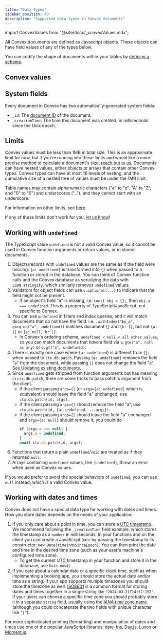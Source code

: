 ```yaml
---
title: "Data Types"
sidebar_position: 40
description: "Supported data types in Convex documents"
---
```


import ConvexValues from "@site/docs/\_convexValues.mdx";

All Convex documents are defined as Javascript objects. These objects can have
field values of any of the types below.

You can codify the shape of documents within your tables by
[defining a schema](/database/schemas.mdx).

## Convex values

<ConvexValues />

## System fields

Every document in Convex has two automatically-generated system fields:

- `_id`: The [document ID](/database/document-ids.mdx) of the document.
- `_creationTime`: The time this document was created, in milliseconds since the
  Unix epoch.

## Limits

Convex values must be less than 1MB in total size. This is an approximate limit
for now, but if you're running into these limits and would like a more precise
method to calculate a document's size,
[reach out to us](https://convex.dev/community). Documents can have nested
values, either objects or arrays that contain other Convex types. Convex types
can have at most 16 levels of nesting, and the cumulative size of a nested tree
of values must be under the 1MB limit.

Table names may contain alphanumeric characters ("a" to "z", "A" to "Z", and "0"
to "9") and underscores ("\_"), and they cannot start with an underscore.

For information on other limits, see [here](/production/state/limits.mdx).

If any of these limits don't work for you,
[let us know](https://convex.dev/community)!

## Working with `undefined`

The TypeScript value `undefined` is not a valid Convex value, so it cannot be
used in Convex function arguments or return values, or in stored documents.

1. Objects/records with `undefined` values are the same as if the field were
   missing: `{a: undefined}` is transformed into `{}` when passed to a function
   or stored in the database. You can think of Convex function calls and the
   Convex database as serializing the data with `JSON.stringify`, which
   similarly removes `undefined` values.
2. Validators for object fields can use `v.optional(...)` to indicate that the
   field might not be present.
   - If an object's field "a" is missing, i.e. `const obj = {};`, then
     `obj.a === undefined`. This is a property of TypeScript/JavaScript, not
     specific to Convex.
3. You can use `undefined` in filters and index queries, and it will match
   documents that do not have the field. i.e.
   `.withIndex("by_a", q=>q.eq("a", undefined))` matches document `{}` and
   `{b: 1}`, but not `{a: 1}` or `{a: null, b: 1}`.
   - In Convex's ordering scheme, `undefined < null < all other values`, so you
     can match documents that _have_ a field via `q.gte("a", null as any)` or
     `q.gt("a", undefined)`.
4. There is exactly one case where `{a: undefined}` is different from `{}`: when
   passed to `ctx.db.patch`. Passing `{a: undefined}` removes the field "a" from
   the document, while passing `{}` does not change the field "a". See
   [Updating existing documents](/database/writing-data.mdx#updating-existing-documents).
5. Since `undefined` gets stripped from function arguments but has meaning in
   `ctx.db.patch`, there are some tricks to pass patch's argument from the
   client.
   - If the client passing `args={}` (or `args={a: undefined}` which is
     equivalent) should leave the field "a" unchanged, use
     `ctx.db.patch(id, args)`.
   - If the client passing `args={}` should remove the field "a", use
     `ctx.db.patch(id, {a: undefined, ...args})`.
   - If the client passing `args={}` should leave the field "a" unchanged and
     `args={a: null}` should remove it, you could do
     ```ts
     if (args.a === null) {
       args.a = undefined;
     }
     await ctx.db.patch(id, args);
     ```
6. Functions that return a plain `undefined`/`void` are treated as if they
   returned `null`.
7. Arrays containing `undefined` values, like `[undefined]`, throw an error when
   used as Convex values.

If you would prefer to avoid the special behaviors of `undefined`, you can use
`null` instead, which _is_ a valid Convex value.

## Working with dates and times

Convex does not have a special data type for working with dates and times. How
you store dates depends on the needs of your application:

1. If you only care about a point in time, you can store a
   [UTC timestamp](https://en.wikipedia.org/wiki/Unix_time). We recommend
   following the `_creationTime` field example, which stores the timestamp as a
   `number` in milliseconds. In your functions and on the client you can create
   a JavaScript `Date` by passing the timestamp to its constructor:
   `new Date(timeInMsSinceEpoch)`. You can then print the date and time in the
   desired time zone (such as your user's machine's configured time zone).
   - To get the current UTC timestamp in your function and store it in the
     database, use `Date.now()`
2. If you care about a calendar date or a specific clock time, such as when
   implementing a booking app, you should store the actual date and/or time as a
   string. If your app supports multiple timezones you should store the timezone
   as well. [ISO8601](https://en.wikipedia.org/wiki/ISO_8601) is a common format
   for storing dates and times together in a single string like
   `"2024-03-21T14:37:15Z"`. If your users can choose a specific time zone you
   should probably store it in a separate `string` field, usually using the
   [IANA time zone name](https://en.wikipedia.org/wiki/Tz_database#Names_of_time_zones)
   (although you could concatenate the two fields with unique character like
   `"|"`).

For more sophisticated printing (formatting) and manipulation of dates and times
use one of the popular JavaScript libraries: [date-fns](https://date-fns.org/),
[Day.js](https://day.js.org/), [Luxon](https://moment.github.io/luxon/) or
[Moment.js](https://momentjs.com/).
